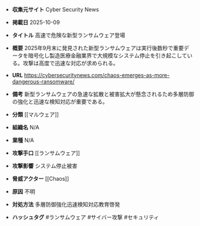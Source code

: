 - **収集元サイト**
Cyber Security News

- **掲載日**
2025-10-09

- **タイトル**
高速で危険な新型ランサムウェア登場

- **概要**
2025年9月末に発見された新型ランサムウェアは実行後数秒で重要データを暗号化し製造医療金融業界で大規模なシステム停止を引き起こしている。攻撃は高度で迅速な対応が求められる。

- **URL**
https://cybersecuritynews.com/chaos-emerges-as-more-dangerous-ransomware/

- **備考**
新型ランサムウェアの急速な拡散と被害拡大が懸念されるため多層防御の強化と迅速な検知対応が重要である。

- **分類**
[[マルウェア]]

- **組織名**
N/A

- **業種**
N/A

- **攻撃手口**
[[ランサムウェア]]

- **攻撃影響**
システム停止被害

- **脅威アクター**
[[Chaos]]

- **原因**
不明

- **対処方法**
多層防御強化迅速検知対応教育啓発

- **ハッシュタグ**
#ランサムウェア #サイバー攻撃 #セキュリティ
